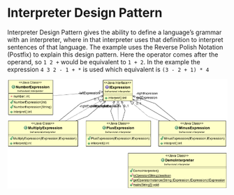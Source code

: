 Interpreter Design Pattern
==========================

Interpreter Design Pattern gives the ability to define a language’s grammar with an interpreter, where in that interpreter uses that definition to interpret sentences of that language. The example uses the Reverse Polish Notation (Postfix) to explain this design pattern. Here the operator comes after the operand, so `1 2 +` would be equivalent to `1 + 2`. In the example the expression `4 3 2 - 1 + *` is used which equivalent is `(3 - 2 + 1) * 4`

![ScreenShot](classdiagram.png)
